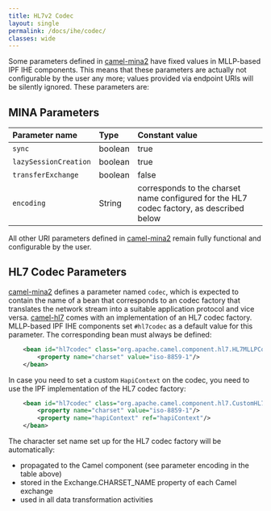 ```yaml
---
title: HL7v2 Codec
layout: single
permalink: /docs/ihe/codec/
classes: wide
---
```


Some parameters defined in [camel-mina2][] have fixed values in MLLP-based IPF IHE components. 
This means that these parameters are actually not configurable by the user any more; 
values provided via endpoint URIs will be silently ignored. 
These parameters are:

## MINA Parameters

| Parameter name        | Type       | Constant value | 
|:----------------------|:-----------|:---------------|
| `sync`                | boolean    | true           |
| `lazySessionCreation` | boolean    | true           |
| `transferExchange`    | boolean    | false          | 
| `encoding`            | String     | corresponds to the charset name configured for the HL7 codec factory, as described below |

All other URI parameters defined in [camel-mina2][] remain fully functional and configurable by the user.

## HL7 Codec Parameters

[camel-mina2][] defines a parameter named `codec`, which is expected to contain the name of a bean that corresponds to an codec factory 
that translates the network stream into a suitable application protocol and vice versa. 
[camel-hl7][] comes with an implementation of an HL7 codec factory. MLLP-based IPF IHE components set `#hl7codec` as a default value for this parameter. 
The corresponding bean must always be defined:

```xml
    <bean id="hl7codec" class="org.apache.camel.component.hl7.HL7MLLPCodec">
        <property name="charset" value="iso-8859-1"/>
    </bean>
```

In case you need to set a custom `HapiContext` on the codec, you need to use the IPF implementation of the HL7 codec factory:

```xml
    <bean id="hl7codec" class="org.apache.camel.component.hl7.CustomHL7MLLPCodec">
        <property name="charset" value="iso-8859-1"/>
        <property name="hapiContext" ref="hapiContext"/>
    </bean>
```

The character set name set up for the HL7 codec factory will be automatically:

* propagated to the Camel component (see parameter encoding in the table above)
* stored in the Exchange.CHARSET_NAME property of each Camel exchange
* used in all data transformation activities


[camel-mina2]: https://camel.apache.org/mina2.html
[camel-hl7]: https://camel.apache.org/hl7.html